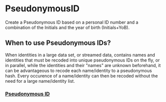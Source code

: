 # PseudonymousID
Create a Pseudonymous ID based on a personal ID number and a combination of the Initials and the year of birth (Initials+YoB).

## When to use Pseudonymous IDs?

When identities in a large data set, or streamed data, contains names and identities that must be recoded into unique pseudonymous IDs on the fly, or in parallel, while the identities and their "names" are unknown beforehand, it can be advantageous to recode each name/identity to a pseudonymous hash. Every occurence of a name/identity can then be recoded without the need for a large name/identity list.

### [Pseudonymous ID](https://robvanson.github.io/PseudonymousID.html)
